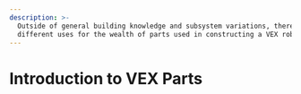 ```yaml
---
description: >-
  Outside of general building knowledge and subsystem variations, there are many
  different uses for the wealth of parts used in constructing a VEX robot.
---
```


# Introduction to VEX Parts

